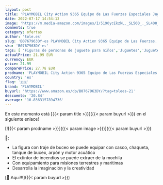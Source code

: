 ```yaml
---
layout: post
title: 'PLAYMOBIL City Action 9365 Equipo de Las Fuerzas Especiales Juguete  a partir de 5 Años'
date: 2022-07-17 14:54:13
image: 'https://m.media-amazon.com/images/I/5190ycEkzkL._SL500_._SL400_.jpg'
comments: true
category: ofertas
author: 'tole.es'
slug: 'B0767963DY-es PLAYMOBIL City Action 9365 Equipo de Las Fuerzas...'
sku: 'B0767963DY-es'
tags: [ 'Figuras de personas de juguete para niños','Juguetes','Juguetes y juegos','Muñecos y figuras','playmobil','🇪🇸', ]
actualPrice: 21.99 EUR
currency: EUR
price: 21.99
comparePrice: 27.78 EUR
prodname: 'PLAYMOBIL City Action 9365 Equipo de Las Fuerzas Especiales Juguete  a partir de 5 Años'
country: 'es'
flag: '🇪🇸'
brand: 'PLAYMOBIL'
buyurl: 'https://www.amazon.es/dp/B0767963DY/?tag=tolees-21'
descuento: '20.84'
average: '10.8363157894736'
---
```


En este momento está [{{< param title >}}]({{< param buyurl >}}) en el siguiente enlace!

[![{{< param prodname >}}]({{< param image >}})]({{< param buyurl >}})

🔎:

- La figura con traje de buceo se puede equipar con casco, chaqueta, tanque de buceo, arpón y motor acuático
- El extintor de incendios se puede extraer de la mochila
- Con equipamiento para misiones terrestres y marítimas
- Desarrolla la imaginación y la creatividad

[🛒 Aquí!!!]({{< param buyurl >}})
